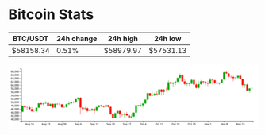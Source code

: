 # Bitcoin Stats

BTC/USDT|24h change|24h high|24h low|
|---|---|---|---|
|$58158.34|0.51%|$58979.97|$57531.13|

<img src="./chart.svg">
